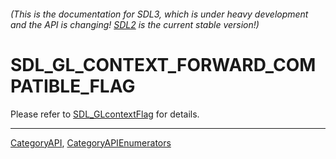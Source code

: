 ###### (This is the documentation for SDL3, which is under heavy development and the API is changing! [SDL2](https://wiki.libsdl.org/SDL2/) is the current stable version!)
# SDL_GL_CONTEXT_FORWARD_COMPATIBLE_FLAG

Please refer to [SDL_GLcontextFlag](SDL_GLcontextFlag) for details.

----
[CategoryAPI](CategoryAPI), [CategoryAPIEnumerators](CategoryAPIEnumerators)

